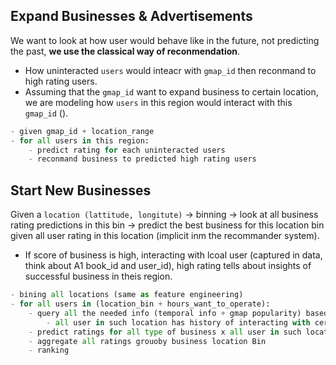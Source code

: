 ## Expand Businesses & Advertisements
We want to look at how user would behave like in the future, not predicting the past, **we use the classical way of reconmendation**.
- How uninteracted `users` would inteacr with `gmap_id` then reconmand to high rating users.
- Assuming that the `gmap_id` want to expand business to certain location, we are modeling how `users` in this region would interact with this `gmap_id` ().

```python
- given gmap_id + location_range
- for all users in this region:
    - predict rating for each uninteracted users
    - reconmand business to predicted high rating users
```

## Start New Businesses
Given a `location (lattitude, longitute)` -> binning -> look at all business rating predictions in this bin -> predict the best business for this location bin given all user rating in this location (implicit inm the recommander system).
- If score of business is high, interacting with lcoal user (captured in data, think about A1 book_id and user_id), high rating tells about insights of successful business in theis region.

```python
- bining all locations (same as feature engineering)  
- for all users in (location_bin + hours_want_to_operate):
    - query all the needed info (temporal info + gmap popularity) based on user info in such location
        - all user in such location has history of interacting with certain business category
    - predict ratings for all type of business x all user in such location
    - aggregate all ratings grouoby business location Bin
    - ranking
```